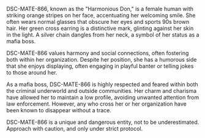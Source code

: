 DSC-MATE-866, known as the "Harmonious Don," is a female human with striking orange stripes on her face, accentuating her welcoming smile. She often wears normal glasses that obscure her eyes and sports 90s brown hair. Her green cross earring is a distinctive mark, glinting against her skin in the light. A silver chain dangles from her neck, a symbol of her status as a mafia boss. 

DSC-MATE-866 values harmony and social connections, often fostering both within her organization. Despite her position, she has a humorous side that she enjoys displaying, often engaging in playful banter or telling jokes to those around her. 

As a mafia boss, DSC-MATE-866 is highly respected and feared within both the criminal underworld and outside communities. Her charm and charisma have allowed her to maintain a low profile, avoiding unwanted attention from law enforcement. However, any who cross her or her organization have been known to disappear without a trace. 

DSC-MATE-866 is a unique and dangerous entity, not to be underestimated. Approach with caution, and only under strict protocol.